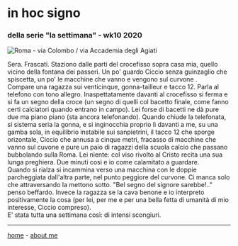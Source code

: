 # in hoc signo   
### della serie "la settimana" - wk10 2020   

![](https://drive.google.com/uc?id=10P2hE1P1wRhmjO2ircMPzmyare97R7xK "Roma - via Colombo / via Accademia degli Agiati")  

Sera. Frascati. Staziono dalle parti del crocefisso sopra casa mia, quello vicino della fontana dei passeri. Un po' guardo Ciccio senza guinzaglio che spiscetta, un po' le macchine che vanno e vengono sul curvone .   
Compare una ragazza sui venticinque, gonna-tailleur e tacco 12. Parla al telefono con tono allegro. Inaspettatamente davanti al crocefisso si ferma e si fa un segno della croce (un segno di quelli col bacetto finale, come fanno certi calciatori quando entrano in campo). Lei forse di bacetti ne dà pure due ma piano piano (sta ancora telefonando). Quando chiude la telefonata, si sistema seria la gonna, e si inginocchia proprio lì davanti a me, su una gamba sola, in equilibrio instabile sui sanpietrini, il tacco 12 che sporge orizontale, Ciccio che annusa a cinque metri, fracasso di macchine che vanno sul cuvone e pure un paio di ragazzi della scuola calcio che passano bubbolando sulla Roma. Lei niente: col viso rivolto al Cristo recita una sua lunga preghiera. Due minuti così e io come calamitato a guardare.  
Quando si rialza si incammina verso una macchina con le doppie parcheggiata dall'altra parte, nel punto peggiore del curvone. Ci manca solo che attraversando la mettono sotto. "Bel segno del signore sarebbe!.." penso beffardo. Invece la ragazza se la cava benone e io interpreto positivamente la cosa (per lei, per me e per una bella fetta di umanità di mio interesse, Ciccio compreso).  
E' stata tutta una settimana così: di intensi scongiuri.  

---  
[home](/index.md) - [about me](/aboutme.md)   
